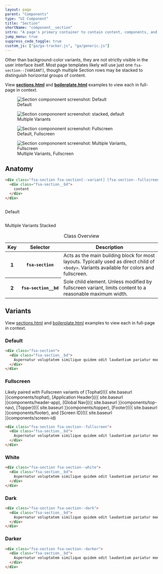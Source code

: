 ```yaml
---
layout: page
parent: "Components"
type: "UI Component"
title: "Section"
shortName: "component__section"
intro: "A page's primary container to contain content, components, and layout."
jump_menu: true
suppress_code_toggle: true
custom_js: ["ga/ga-tracker.js", "ga/generic.js"]
---
```


Other than background-color variants, they are not strictly visible in the user interface itself. Most page templates likely will use just one `fsa-section--[VARIANT]`, though multiple Section rows may be stacked to distinguish horizontal groups of content.

<aside>
  <div class="fsa-alert fsa-alert--info fsa-alert--no-icon">
    <div class="fsa-alert__body">
      <p class="fsa-alert__text">View <strong><a href="http://usda-fsa.github.io/fsa-style/sections.html" target="_blank">sections.html</a></strong> and <strong><a href="http://usda-fsa.github.io/fsa-style/boilerplate.html" target="_blank">boilerplate.html</a></strong> examples to view each in full-page in context.</p>
    </div>
  </div>
</aside>

<div class="ds-preview">
  <div class="fsa-grid">
    <div class="fsa-grid__1 fsa-grid__1/2@m">
      <figure class="fsa-m-b--m">
        <img class="ds-screen" src="{{ site.baseurl }}img/screen-section--default.png" alt="Section compononent screenshot: Default">
        <figcaption>Default</figcaption>
      </figure>
    </div>
    <div class="fsa-grid__1 fsa-grid__1/2@m">
      <figure class="fsa-m-b--m">
        <img class="ds-screen" src="{{ site.baseurl }}img/screen-section--stacked-default.png" alt="Section compononent screenshot: stacked, default">
        <figcaption>Multiple Variants</figcaption>
      </figure>
    </div>
    <div class="fsa-grid__1 fsa-grid__1/2@m">
      <figure class="fsa-m-b--m">
        <img class="ds-screen" src="{{ site.baseurl }}img/screen-section--fullscreen.png" alt="Section compononent screenshot: Fullscreen">
        <figcaption>Default, Fullscreen</figcaption>
      </figure>
    </div>
    <div class="fsa-grid__1 fsa-grid__1/2@m">
      <figure class="fsa-m-b--m">
        <img class="ds-screen" src="{{ site.baseurl }}img/screen-section--stacked-fullscreen.png" alt="Section compononent screenshot: Multiple Variants, Fullscreen">
        <figcaption>Multiple Variants, Fullscreen</figcaption>
      </figure>
    </div>
  </div>
</div>

## Anatomy

```html
<div class="fsa-section fsa-section[--variant] [fsa-section--fullscreen]">
  <div class="fsa-section__bd">
    content
  </div>
</div>
```
<div class="ds-preview">
  <div class="fsa-grid">
    <div class="fsa-grid__1 fsa-grid__1/2@m">
      <figure>
        <a href="{{ site.baseurl }}img/screen-section--structure.png"><img class="ds-screen" src="{{ site.baseurl }}img/screen-section--structure.png" alt=""></a>
      </figure>
      <figcaption>Default</figcaption>
    </div>
    <div class="fsa-grid__1 fsa-grid__1/2@m">
      <figure>
        <a href="{{ site.baseurl }}img/screen-section--structure.png"><img class="ds-screen" src="{{ site.baseurl }}img/screen-section-stacked--structure.png" alt=""></a>
      </figure>
      <figcaption>Multiple Variants Stacked</figcaption>
    </div>
  </div>
</div>

<table class="fsa-table fsa-table--responsive fsa-table--responsive-horizontal fsa-m--none">
  <caption class="fsa-sr-only">Class Overview</caption>
  <thead>
    <th scope="col">Key</th>
    <th scope="col">Selector</th>
    <th scope="col">Description</th>
  </thead>
  <tbody>
    <tr>
      <th aria-label="Key">1</th>
      <th aria-label="Selector"><code style="white-space: nowrap;">fsa-section</code></th>
      <td aria-label="Description">Acts as the main building block for most layouts. Typically used as direct child of <code>&lt;body&gt;</code>. Variants available for colors and fullscreen.</td>
    </tr>
    <tr>
      <th aria-label="Key">2</th>
      <th aria-label="Selector"><code style="white-space: nowrap;">fsa-section__bd</code></th>
      <td aria-label="Description">Sole child element. Unless modified by fullscreen variant, limits content to a reasonable maximum width.</td>
    </tr>
  </tbody>
</table>

## Variants

View <a href="http://usda-fsa.github.io/fsa-style/sections.html" target="_blank">sections.html</a> and <a href="http://usda-fsa.github.io/fsa-style/boilerplate.html" target="_blank">boilerplate.html</a> examples to view each in full-page in context.

### Default
```html
<div class="fsa-section">
  <div class="fsa-section__bd">
    Aspernatur voluptatem similique quidem odit laudantium pariatur modi illum officiis recusandae! Dolores odio dicta repellat similique numquam officiis repudiandae corrupti exercitationem consequatur!
  </div>
</div>
```

### Fullscreen
Likely paired with Fullscreen variants of
[Tophat]({{ site.baseurl }}components/tophat),
[Application Header]({{ site.baseurl }}components/header-app),
[Global Nav]({{ site.baseurl }}components/top-nav),
[Topper]({{ site.baseurl }}components/topper),
[Footer]({{ site.baseurl }}components/footer),
and
[Screen ID]({{ site.baseurl }}components/screen-id)

```html
<div class="fsa-section fsa-section--fullscreen">
  <div class="fsa-section__bd">
    Aspernatur voluptatem similique quidem odit laudantium pariatur modi illum officiis recusandae! Dolores odio dicta repellat similique numquam officiis repudiandae corrupti exercitationem consequatur consequuntur quia officiis impedit voluptate neque dolores itaque dolore provident, optio obcaecati deleniti ipsa voluptates ipsam minus cumque rerum fugit officia.
  </div>
</div>
```

### White
```html
<div class="fsa-section fsa-section--white">
  <div class="fsa-section__bd">
    Aspernatur voluptatem similique quidem odit laudantium pariatur modi illum officiis recusandae! Dolores odio dicta repellat similique numquam officiis repudiandae corrupti exercitationem consequatur!
  </div>
</div>
```

### Dark
```html
<div class="fsa-section fsa-section--dark">
  <div class="fsa-section__bd">
    Aspernatur voluptatem similique quidem odit laudantium pariatur modi illum officiis recusandae! Dolores odio dicta repellat similique numquam officiis repudiandae corrupti exercitationem consequatur!
  </div>
</div>
```

### Darker
```html
<div class="fsa-section fsa-section--darker">
  <div class="fsa-section__bd">
    Aspernatur voluptatem similique quidem odit laudantium pariatur modi illum officiis recusandae! Dolores odio dicta repellat similique numquam officiis repudiandae corrupti exercitationem consequatur!
  </div>
</div>
```
